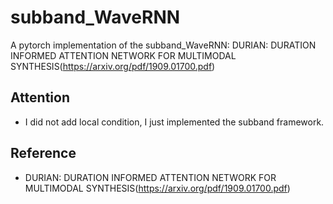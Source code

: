 # subband_WaveRNN
A pytorch implementation of the subband_WaveRNN: DURIAN: DURATION INFORMED ATTENTION NETWORK FOR MULTIMODAL SYNTHESIS(https://arxiv.org/pdf/1909.01700.pdf)

## Attention
* I did not add local condition, I just implemented the subband framework.

## Reference
* DURIAN: DURATION INFORMED ATTENTION NETWORK FOR MULTIMODAL SYNTHESIS(https://arxiv.org/pdf/1909.01700.pdf)
